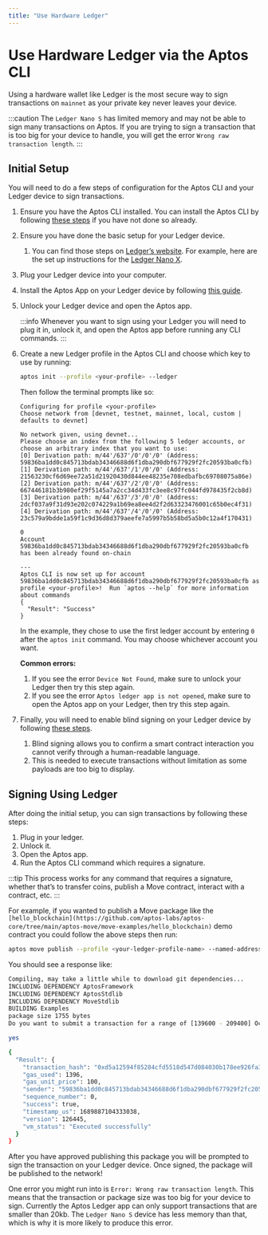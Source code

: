```yaml
---
title: "Use Hardware Ledger"
---
```


# Use Hardware Ledger via the Aptos CLI

Using a hardware wallet like Ledger is the most secure way to sign transactions on `mainnet` as your private key never leaves your device.

:::caution
The `Ledger Nano S` has limited memory and may not be able to sign many transactions on Aptos. If you are trying to sign a transaction that is too big for your device to handle, you will get the error `Wrong raw transaction length`.
:::

## Initial Setup

You will need to do a few steps of configuration for the Aptos CLI and your Ledger device to sign transactions.

1. Ensure you have the Aptos CLI installed. You can install the Aptos CLI by following [these steps](../../install-cli/index.md) if you have not done so already.
2. Ensure you have done the basic setup for your Ledger device.
   1. You can find those steps on [Ledger’s website](https://www.ledger.com/). For example, here are the set up instructions for the [Ledger Nano X](https://support.ledger.com/hc/en-us/articles/360018784134-Set-up-your-Ledger-Nano-X?docs=true).
3. Plug your Ledger device into your computer.
4. Install the Aptos App on your Ledger device by following [this guide](https://support.ledger.com/hc/en-us/articles/7326502672285-Aptos-APT?docs=true).
5. Unlock your Ledger device and open the Aptos app.

   :::info
   Whenever you want to sign using your Ledger you will need to plug it in, unlock it, and open the Aptos app before running any CLI commands.
   :::

6. Create a new Ledger profile in the Aptos CLI and choose which key to use by running:

   ```bash
   aptos init --profile <your-profile> --ledger
   ```

   Then follow the terminal prompts like so:

   ```
   Configuring for profile <your-profile>
   Choose network from [devnet, testnet, mainnet, local, custom | defaults to devnet]

   No network given, using devnet...
   Please choose an index from the following 5 ledger accounts, or choose an arbitrary index that you want to use:
   [0] Derivation path: m/44'/637'/0'/0'/0' (Address: 59836ba1dd0c845713bdab34346688d6f1dba290dbf677929f2fc20593ba0cfb)
   [1] Derivation path: m/44'/637'/1'/0'/0' (Address: 21563230cf6d69ee72a51d21920430d844ee48235e708edbafbc69708075a86e)
   [2] Derivation path: m/44'/637'/2'/0'/0' (Address: 667446181b3b980ef29f5145a7a2cc34d433fc3ee8c97fc044fd978435f2cb8d)
   [3] Derivation path: m/44'/637'/3'/0'/0' (Address: 2dcf037a9f31d93e202c074229a1b69ea8ee4d2f2d63323476001c65b0ec4f31)
   [4] Derivation path: m/44'/637'/4'/0'/0' (Address: 23c579a9bdde1a59f1c9d36d8d379aeefe7a5997b5b58bd5a5b0c12a4f170431)

   0
   Account 59836ba1dd0c845713bdab34346688d6f1dba290dbf677929f2fc20593ba0cfb has been already found on-chain

   ---
   Aptos CLI is now set up for account 59836ba1dd0c845713bdab34346688d6f1dba290dbf677929f2fc20593ba0cfb as profile <your-profile>!  Run `aptos --help` for more information about commands
   {
     "Result": "Success"
   }
   ```

   In the example, they chose to use the first ledger account by entering `0` after the `aptos init` command. You may choose whichever account you want.

   **Common errors:**

   1. If you see the error `Device Not Found`, make sure to unlock your Ledger then try this step again.
   2. If you see the error `Aptos ledger app is not opened`, make sure to open the Aptos app on your Ledger, then try this step again.

7. Finally, you will need to enable blind signing on your Ledger device by following [these steps](https://medium.com/@DavidLehman24/how-to-enable-disable-blind-signing-on-ledger-wallet-99113a85cdad).
   1. Blind signing allows you to confirm a smart contract interaction you cannot verify through a human-readable language.
   2. This is needed to execute transactions without limitation as some payloads are too big to display.

## Signing Using Ledger

After doing the initial setup, you can sign transactions by following these steps:

1. Plug in your ledger.
2. Unlock it.
3. Open the Aptos app.
4. Run the Aptos CLI command which requires a signature.

:::tip
This process works for any command that requires a signature, whether that’s to transfer coins, publish a Move contract, interact with a contract, etc.
:::

For example, if you wanted to publish a Move package like the `[hello_blockchain](https://github.com/aptos-labs/aptos-core/tree/main/aptos-move/move-examples/hello_blockchain)` demo contract you could follow the above steps then run:

```bash
aptos move publish --profile <your-ledger-profile-name> --named-addresses hello_blockchain=<your-ledger-profile-name>
```

You should see a response like:

```bash
Compiling, may take a little while to download git dependencies...
INCLUDING DEPENDENCY AptosFramework
INCLUDING DEPENDENCY AptosStdlib
INCLUDING DEPENDENCY MoveStdlib
BUILDING Examples
package size 1755 bytes
Do you want to submit a transaction for a range of [139600 - 209400] Octas at a gas unit price of 100 Octas? [yes/no] >

yes

{
  "Result": {
    "transaction_hash": "0xd5a12594f85284cfd5518d547d084030b178ee926fa3d8cbf699cc0596eff538",
    "gas_used": 1396,
    "gas_unit_price": 100,
    "sender": "59836ba1dd0c845713bdab34346688d6f1dba290dbf677929f2fc20593ba0cfb",
    "sequence_number": 0,
    "success": true,
    "timestamp_us": 1689887104333038,
    "version": 126445,
    "vm_status": "Executed successfully"
  }
}

```

After you have approved publishing this package you will be prompted to sign the transaction on your Ledger device. Once signed, the package will be published to the network!

One error you might run into is `Error: Wrong raw transaction length`. This means that the transaction or package size was too big for your device to sign. Currently the Aptos Ledger app can only support transactions that are smaller than 20kb. The `Ledger Nano S` device has less memory than that, which is why it is more likely to produce this error.
